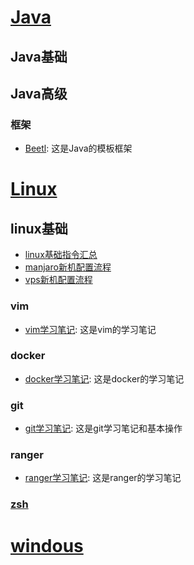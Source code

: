 # [Java](Java/index.md)
## Java基础


## Java高级
### 框架
- [Beetl](Java/Beetl.md): 这是Java的模板框架
# [Linux](Linux/index.md)
## linux基础
- [linux基础指令汇总](Linux/linux基础指令汇总.md)
- [manjaro新机配置流程](Linux/manjaro新机配置流程.md)
- [vps新机配置流程](Linux/vps新机配置流程.md)
### vim
- [vim学习笔记](Linux/vim学习笔记.md): 这是vim的学习笔记

### docker
- [docker学习笔记](Linux/docker学习笔记.md): 这是docker的学习笔记

### git
- [git学习笔记](Linux/git学习笔记.md): 这是git学习笔记和基本操作

### ranger
- [ranger学习笔记](Linux/ranger学习笔记.md): 这是ranger的学习笔记
### [zsh](linux/zsh.md)

 
# [windous](windous/index.md)

